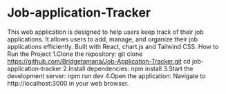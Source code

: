 # Job-application-Tracker
This web application is designed to help users keep track of their job applications. It allows users to add, manage, and organize their job applications efficiently. Built with React, chart.js and Tailwind CSS.
How to Run the Project
1.Clone the repository:
git clone https://github.com/Bridgetamana/Job-Application-Tracker.git
cd job-application-tracker
2.Install dependencies:
npm install
3.Start the development server:
npm run dev
4.Open the application:
Navigate to http://localhost:3000 in your web browser.
